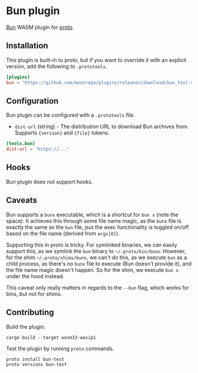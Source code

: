 # Bun plugin

[Bun](https://bun.sh/) WASM plugin for [proto](https://github.com/moonrepo/proto).

## Installation

This plugin is built-in to proto, but if you want to override it with an explicit version, add the following to `.prototools`.

```toml
[plugins]
bun = "https://github.com/moonrepo/plugins/releases/download/bun_tool-vX.Y.Z/bun_tool.wasm"
```

## Configuration

Bun plugin can be configured with a `.prototools` file.

- `dist-url` (string) - The distribution URL to download Bun archives from. Supports `{version}` and `{file}` tokens.

```toml
[tools.bun]
dist-url = "https://..."
```

## Hooks

Bun plugin does not support hooks.

## Caveats

Bun supports a `bunx` executable, which is a shortcut for `bun x` (note the space). It achieves this through some file name magic, as the `bunx` file is exactly the same as the `bun` file, jsut the exec functionality is toggled on/off based on the file name (derived from `args[0]`).

Supporting this in proto is tricky. For symlinked binaries, we can easily support this, as we symlink the `bun` binary to `~/.proto/bin/bunx`. However, for the shim `~/.proto/shims/bunx`, we can't do this, as we execute `bun` as a child process, as there's no `bunx` file to execute (Bun doesn't provide it), and the file name magic doesn't happen. So for the shim, we execute `bun x` under the hood instead.

This caveat only really matters in regards to the `--bun` flag, which works for bins, _but not_ for shims.

## Contributing

Build the plugin:

```shell
cargo build --target wasm32-wasip1
```

Test the plugin by running `proto` commands.

```shell
proto install bun-test
proto versions bun-test
```
